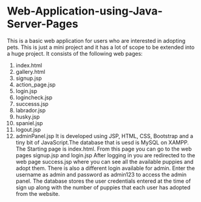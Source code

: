 # Web-Application-using-Java-Server-Pages

This is a basic web application for users who are interested in adopting pets. 
This is just a mini project and it has a lot of scope to be extended into a huge project.
It consists of the following web pages:
1. index.html
2. gallery.html
3. signup.jsp
4. action_page.jsp
5. login.jsp
6. logincheck.jsp
7. successs.jsp
8. labrador.jsp
9. husky.jsp
10. spaniel.jsp
11. logout.jsp
12. adminPanel.jsp
It is developed using JSP, HTML, CSS, Bootstrap and a tiny bit of JavaScript.The database that is uesd is MySQL on XAMPP.
The Starting page is index.html. From this page you can go to the web pages signup.jsp and login.jsp
After logging in you are redirected to the web page success.jsp where you can see all the available puppies and adopt them.
There is also a different login available for admin. Enter the username as admin and password as admin123 to access the admin panel.
The database stores the user credentials entered at the time of sign up along with the number of puppies that each user has adopted from the website.
